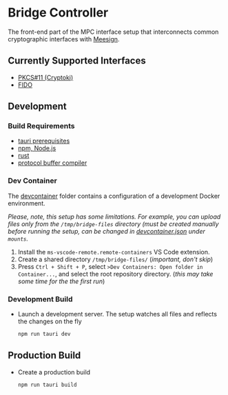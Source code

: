 # Bridge Controller

The front-end part of the MPC interface setup that interconnects common cryptographic interfaces with [Meesign](https://meesign.crocs.fi.muni.cz/).

## Currently Supported Interfaces

- [PKCS#11 (Cryptoki)](https://github.com/KristianMika/cryptoki-bridge)
- [FIDO](https://github.com/KristianMika/softfido)

## Development

### Build Requirements

- [tauri prerequisites](https://tauri.app/v1/guides/getting-started/prerequisites/)
- [npm, Node.js](https://docs.npmjs.com/downloading-and-installing-node-js-and-npm)
- [rust](https://www.rust-lang.org/tools/install)
- [protocol buffer compiler](https://grpc.io/docs/protoc-installation/)

### Dev Container

The [devcontainer](./.devcontainer) folder contains a configuration of a development Docker environment.

_Please, note, this setup has some limitations. For example, you can upload files only from the `/tmp/bridge-files` directory (must be created manually before running the setup, can be changed in [devcontainer.json](./.devcontainer/devcontainer.json) under `mounts`._

1. Install the `ms-vscode-remote.remote-containers` VS Code extension.
2. Create a shared directory `/tmp/bridge-files/` (_important, don't skip_)
3. Press `Ctrl + Shift + P`, select `>Dev Containers: Open folder in Container...`, and select the root repository directory. (_this may take some time for the the first run_)

### Development Build

- Launch a development server. The setup watches all files and reflects the changes on the fly
  ```bash
  npm run tauri dev
  ```

## Production Build

- Create a production build
  ```bash
  npm run tauri build
  ```
